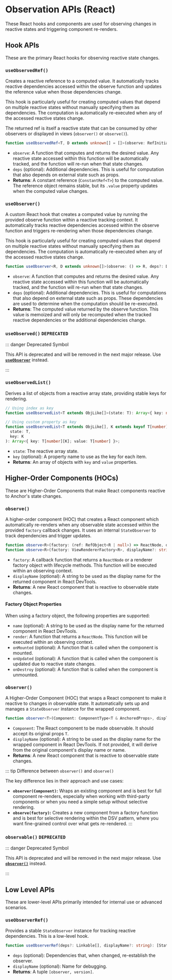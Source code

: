 # Observation APIs (React)

These React hooks and components are used for observing changes in reactive states and triggering component re-renders.

## Hook APIs

These are the primary React hooks for observing reactive state changes.

### `useObservedRef()`

Creates a reactive reference to a computed value. It automatically tracks reactive dependencies accessed within the observe function and updates the reference value when those dependencies change.

This hook is particularly useful for creating computed values that depend on multiple reactive states without manually specifying them as dependencies. The computation is automatically re-executed when any of the accessed reactive states change.

The returned ref is itself a reactive state that can be consumed by other observers or displayed in views (`observer()` or `observe()`).

```typescript
function useObservedRef<T, D extends unknown[] = []>(observe: RefInitializer<T>, deps?: D): ConstantRef<T>;
```

- `observe`: A function that computes and returns the desired value. Any reactive state accessed within this function will be automatically tracked, and the function will re-run when that state changes.
- `deps` (optional): Additional dependencies. This is useful for computation that also depends on external state such as props.
- **Returns**: A constant reference (`ConstantRef<T>`) to the computed value. The reference object remains stable, but its `.value` property updates when the computed value changes.

### `useObserver()`

A custom React hook that creates a computed value by running the provided observe function within a reactive tracking context. It automatically tracks reactive dependencies accessed within the observe function and triggers re-rendering when those dependencies change.

This hook is particularly useful for creating computed values that depend on multiple reactive states without manually specifying them as dependencies. The computation is automatically re-executed when any of the accessed reactive states change.

```typescript
function useObserver<R, D extends unknown[]>(observe: () => R, deps?: D): R;
```

- `observe`: A function that computes and returns the desired value. Any reactive state accessed within this function will be automatically tracked, and the function will re-run when that state changes.
- `deps` (optional): Additional dependencies. This is useful for computations that also depend on external state such as props. These dependencies are used to determine when the computation should be re-executed.
- **Returns**: The computed value returned by the observe function. This value is memoized and will only be recomputed when the tracked reactive dependencies or the additional dependencies change.

### `useObserved()` **`DEPRECATED`**

::: danger Deprecated Symbol

This API is deprecated and will be removed in the next major release. Use [**`useObserver`**](#useobserver) instead.

:::

### `useObservedList()`

Derives a list of objects from a reactive array state, providing stable keys for rendering.

```typescript
// Using index as key
function useObservedList<T extends ObjLike[]>(state: T): Array<{ key: number; value: T[number] }>;

// Using custom property as key
function useObservedList<T extends ObjLike[], K extends keyof T[number]>(
  state: T,
  key: K
): Array<{ key: T[number][K]; value: T[number] }>;
```

- `state`: The reactive array state.
- `key` (optional): A property name to use as the key for each item.
- **Returns**: An array of objects with `key` and `value` properties.

## Higher-Order Components (HOCs)

These are Higher-Order Components that make React components reactive to Anchor's state changes.

### `observe()`

A higher-order component (HOC) that creates a React component which automatically re-renders when any observable state accessed within the provided `factory` callback changes. It uses an internal `StateObserver` to track dependencies and trigger updates.

```typescript
function observe<R>(factory: (ref: RefObject<R | null>) => ReactNode, displayName?: string): ComponentType;
function observe<R>(factory: ViewRendererFactory<R>, displayName?: string): ComponentType;
```

- `factory`: A callback function that returns a `ReactNode` or a renderer factory object with lifecycle methods. This function will be executed within an observing context.
- `displayName` (optional): A string to be used as the display name for the returned component in React DevTools.
- **Returns**: A new React component that is reactive to observable state changes.

#### Factory Object Properties

When using a factory object, the following properties are supported:

- `name` (optional): A string to be used as the display name for the returned component in React DevTools.
- `render`: A function that returns a `ReactNode`. This function will be executed within an observing context.
- `onMounted` (optional): A function that is called when the component is mounted.
- `onUpdated` (optional): A function that is called when the component is updated due to reactive state changes.
- `onDestroy` (optional): A function that is called when the component is unmounted.

### `observer()`

A Higher-Order Component (HOC) that wraps a React component to make it reactive to changes in observable state. It automatically sets up and manages a `StateObserver` instance for the wrapped component.

```typescript
function observer<T>(Component: ComponentType<T & AnchoredProps>, displayName?: string): ComponentType<T>;
```

- `Component`: The React component to be made observable. It should accept its original props `T`.
- `displayName` (optional): A string to be used as the display name for the wrapped component in React DevTools. If not provided, it will derive from the original component's display name or name.
- **Returns**: A new React component that is reactive to observable state changes.

::: tip Difference between `observer()` and `observe()`

The key difference lies in their approach and use cases:

- **`observer(Component)`:** Wraps an existing component and is best for full component re-renders, especially when working with third-party components or when you need a simple setup without selective rendering.
- **`observe(factory)`:** Creates a new component from a factory function and is best for selective rendering within the DSV pattern, where you want fine-grained control over what gets re-rendered.
  :::

### `observable()` **`DEPRECATED`**

::: danger Deprecated Symbol

This API is deprecated and will be removed in the next major release. Use [**`observer()`**](#observer) instead.

:::

## Low Level APIs

These are lower-level APIs primarily intended for internal use or advanced scenarios.

### `useObserverRef()`

Provides a stable `StateObserver` instance for tracking reactive dependencies. This is a low-level hook.

```typescript
function useObserverRef(deps?: Linkable[], displayName?: string): [StateObserver, number];
```

- `deps` (optional): Dependencies that, when changed, re-establish the observer.
- `displayName` (optional): Name for debugging.
- **Returns**: A tuple `[observer, version]`.
